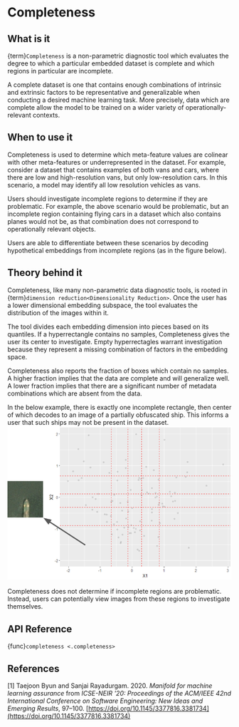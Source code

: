 # Completeness

## What is it

{term}`Completeness` is a non-parametric diagnostic tool which evaluates the
degree to which a particular embedded dataset is complete and which regions
in particular are incomplete.

A complete dataset is one that contains enough combinations of intrinsic and
extrinsic factors to be representative and generalizable when conducting a
desired machine learning task. More precisely, data which are complete allow
the model to be trained on a wider variety of operationally-relevant contexts.

## When to use it

Completeness is used to determine which meta-feature values are
colinear with other meta-features or underrepresented in the dataset.
For example, consider a dataset that contains examples of both vans and cars,
where there are low and high-resolution vans, but only low-resolution cars.
In this scenario, a model may identify all low resolution vehicles as vans.

Users should investigate incomplete regions to determine if they are
problematic. For example, the above scenario would be problematic, but an
incomplete region containing flying cars in a dataset which also contains
planes would not be, as that combination does not correspond to operationally
relevant objects.

Users are able to differentiate between these scenarios by decoding
hypothetical embeddings from incomplete regions (as in the figure below).

## Theory behind it

Completeness, like many non-parametric data diagnostic tools, is rooted in
{term}`dimension reduction<Dimensionality Reduction>`. Once the user has a
lower dimensional embedding subspace, the tool evaluates the distribution of
the images within it.

The tool divides each embedding dimension into pieces based on its quantiles.
If a hyperrectangle contains no samples, Completeness gives the user its center
to investigate. Empty hyperrectagles warrant investigation because they
represent a missing combination of factors in the embedding space.

Completeness also reports the fraction of boxes which contain no samples.
A higher fraction implies that the data are complete and will generalize well.
A lower fraction implies that there are a significant number of metadata
combinations which are absent from the data.

In the below example, there is exactly one incomplete rectangle, then center of
which decodes to an image of a partially obfuscated ship. This informs a user
that such ships may not be present in the dataset.
![image](../_static/images/concepts/completeness.png)

Completeness does not determine if incomplete regions are problematic. Instead,
users can potentially view images from these regions to investigate themselves.

## API Reference

{func}`completeness <.completeness>`

## References

[1] Taejoon Byun and Sanjai Rayadurgam. 2020. _Manifold for machine learning
assurance_ from _ICSE-NEIR '20: Proceedings of the ACM/IEEE 42nd International
Conference on Software Engineering: New Ideas and Emerging Results_, 97–100.
[https://doi.org/10.1145/3377816.3381734](https://doi.org/10.1145/3377816.3381734)
